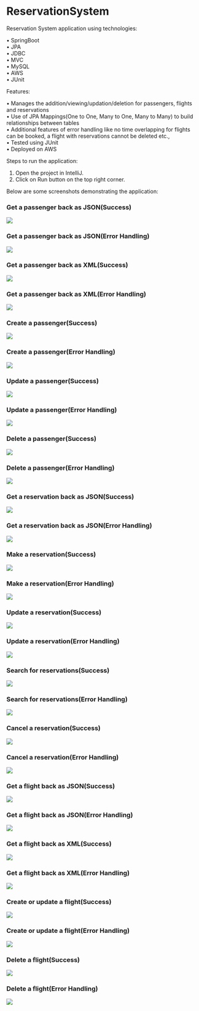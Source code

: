 # ReservationSystem
Reservation System application using technologies: 

• SpringBoot </br>
• JPA </br>
• JDBC</br>
• MVC</br>
• MySQL</br>
• AWS</br>
• JUnit</br>

Features: 

• Manages the addition/viewing/updation/deletion for passengers, flights and reservations </br>
• Use of JPA Mappings(One to One, Many to One, Many to Many) to build relationships between tables </br>
• Additional features of error handling like no time overlapping for flights can be booked, a flight with reservations cannot be deleted etc., </br>
• Tested using JUnit </br>
• Deployed on AWS </br>

Steps to run the application:

1. Open the project in IntelliJ.
2. Click on Run button on the top right corner.

Below are some screenshots demonstrating the application:

### Get a passenger back as JSON(Success)
![](images/1.png)

### Get a passenger back as JSON(Error Handling)
![](images/2.png)

### Get a passenger back as XML(Success)
![](images/3.png)

### Get a passenger back as XML(Error Handling)
![](images/4.png)

### Create a passenger(Success)
![](images/5.png)

### Create a passenger(Error Handling)
![](images/6.png)

### Update a passenger(Success)
![](images/7.png)

### Update a passenger(Error Handling)
![](images/8.png)

### Delete a passenger(Success)
![](images/9.png)

### Delete a passenger(Error Handling)
![](images/10.png)

### Get a reservation back as JSON(Success)
![](images/11.png)

### Get a reservation back as JSON(Error Handling)
![](images/12.png)

### Make a reservation(Success)
![](images/13.png)

### Make a reservation(Error Handling)
![](images/14.png)

### Update a reservation(Success)
![](images/15.png)

### Update a reservation(Error Handling)
![](images/16.png)

### Search for reservations(Success)
![](images/17.png)

### Search for reservations(Error Handling)
![](images/18.png)

### Cancel a reservation(Success)
![](images/19.png)

### Cancel a reservation(Error Handling)
![](images/20.png)

### Get a flight back as JSON(Success)
![](images/21.png)

### Get a flight back as JSON(Error Handling)
![](images/22.png)

### Get a flight back as XML(Success)
![](images/23.png)

### Get a flight back as XML(Error Handling)
![](images/24.png)

### Create or update a flight(Success)
![](images/25.png)

### Create or update a flight(Error Handling)
![](images/26.png)

### Delete a flight(Success)
![](images/27.png)

### Delete a flight(Error Handling)
![](images/28.png)



